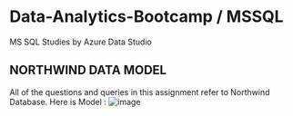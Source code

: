 # Data-Analytics-Bootcamp / MSSQL
MS SQL Studies by Azure Data Studio

## NORTHWIND DATA MODEL
All of the questions and queries in this assignment refer to Northwind Database.
Here is Model : 
![image](https://github.com/BedirK/Data-Analytics-Bootcamp---SQL/assets/103532330/764a1929-f232-457a-bda1-51c0a67fee77)

